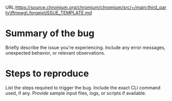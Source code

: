 URL:https://source.chromium.org/chromium/chromium/src/+/main:third_party\ffmpeg\.forgejo\ISSUE_TEMPLATE.md
# Summary of the bug

Briefly describe the issue you're experiencing. Include any error messages, unexpected behavior, or relevant observations.

# Steps to reproduce

List the steps required to trigger the bug.
Include the exact CLI command used, if any.
Provide sample input files, logs, or scripts if available.

